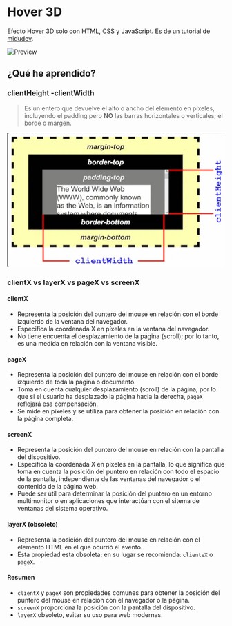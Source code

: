 # Hover 3D
Efecto Hover 3D solo con HTML, CSS y JavaScript. Es de un tutorial de [midudev](https://www.youtube.com/shorts/9PxE196WdJ4).

![Preview](./assets/vid/preview.gif)


## ¿Qué he aprendido?

### clientHeight -clientWidth
> Es un entero que devuelve el alto o ancho del elemento en píxeles, incluyendo el padding pero **NO** las barras horizontales o verticales; el borde o margen.

![clientHeight - clientWidth](./assets/img/clientHeight-clientWidth.webp)

### clientX vs layerX vs pageX vs screenX
#### clientX
+ Representa la posición del puntero del mouse en relación con el borde izquierdo de la ventana del navegador.  
+ Especifica la coordenada X en píxeles en la ventana del navegador.
+ No tiene encuenta el desplazamiento de la página (scroll); por lo tanto, es una medida en relación con la ventana visible.
#### pageX
+ Representa la posición del puntero del mouse en relación con el borde izquierdo de toda la página o documento.
+ Toma en cuenta cualquier desplazamiento (scroll) de la página; por lo que si el usuario ha desplazado la página hacia la derecha, `pageX` reflejará esa compensación.
+ Se mide en píxeles y se utiliza para obtener la posición en relación con la página completa.
#### screenX
+ Representa la posición del puntero del mouse en relación con la pantalla del dispositivo.
+ Especifica la coordenada X en píxeles en la pantalla, lo que significa que toma en cuenta la posición del puntero en relación con todo el espacio de la pantalla, independiente de las ventanas del navegador o el contenido de la página web.
+ Puede ser útil para determinar la posición del puntero en un entorno multimonitor o en aplicaciones que interactúan con el sitema de ventanas del sistema operativo.
#### layerX (obsoleto)
+ Representa la posición del puntero del mouse en relación con el elemento HTML en el que ocurrió el evento.
+ Esta propiedad esta obsoleta; en su lugar se recomienda: `clienteX` o `pageX`.
#### Resumen
+ `clientX` y `pageX` son propiedades comunes para obtener la posición del puntero del mouse en relación con el navegador o la página.
+ `screenX` proporciona la posición con la pantalla del dispositivo.
+ `layerX` obsoleto, evitar su uso para web modernas.